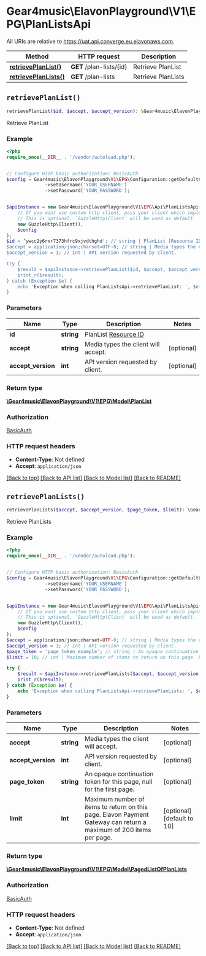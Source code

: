 # Gear4music\ElavonPlayground\V1\EPG\PlanListsApi

All URIs are relative to https://uat.api.converge.eu.elavonaws.com.

Method | HTTP request | Description
------------- | ------------- | -------------
[**retrievePlanList()**](PlanListsApi.md#retrievePlanList) | **GET** /plan-lists/{id} | Retrieve PlanList
[**retrievePlanLists()**](PlanListsApi.md#retrievePlanLists) | **GET** /plan-lists | Retrieve PlanLists


## `retrievePlanList()`

```php
retrievePlanList($id, $accept, $accept_version): \Gear4music\ElavonPlayground\V1\EPG\Model\PlanList
```

Retrieve PlanList

### Example

```php
<?php
require_once(__DIR__ . '/vendor/autoload.php');


// Configure HTTP basic authorization: BasicAuth
$config = Gear4music\ElavonPlayground\V1\EPG\Configuration::getDefaultConfiguration()
              ->setUsername('YOUR_USERNAME')
              ->setPassword('YOUR_PASSWORD');


$apiInstance = new Gear4music\ElavonPlayground\V1\EPG\Api\PlanListsApi(
    // If you want use custom http client, pass your client which implements `GuzzleHttp\ClientInterface`.
    // This is optional, `GuzzleHttp\Client` will be used as default.
    new GuzzleHttp\Client(),
    $config
);
$id = ‘ywcc2y6rxr7373hfrc9xjvdthghd'; // string | PlanList [Resource ID](#section/Overview/Values)
$accept = application/json;charset=UTF-8; // string | Media types the client will accept.
$accept_version = 1; // int | API version requested by client.

try {
    $result = $apiInstance->retrievePlanList($id, $accept, $accept_version);
    print_r($result);
} catch (Exception $e) {
    echo 'Exception when calling PlanListsApi->retrievePlanList: ', $e->getMessage(), PHP_EOL;
}
```

### Parameters

Name | Type | Description  | Notes
------------- | ------------- | ------------- | -------------
 **id** | **string**| PlanList [Resource ID](#section/Overview/Values) |
 **accept** | **string**| Media types the client will accept. | [optional]
 **accept_version** | **int**| API version requested by client. | [optional]

### Return type

[**\Gear4music\ElavonPlayground\V1\EPG\Model\PlanList**](../Model/PlanList.md)

### Authorization

[BasicAuth](../../README.md#BasicAuth)

### HTTP request headers

- **Content-Type**: Not defined
- **Accept**: `application/json`

[[Back to top]](#) [[Back to API list]](../../README.md#endpoints)
[[Back to Model list]](../../README.md#models)
[[Back to README]](../../README.md)

## `retrievePlanLists()`

```php
retrievePlanLists($accept, $accept_version, $page_token, $limit): \Gear4music\ElavonPlayground\V1\EPG\Model\PagedListOfPlanLists
```

Retrieve PlanLists

### Example

```php
<?php
require_once(__DIR__ . '/vendor/autoload.php');


// Configure HTTP basic authorization: BasicAuth
$config = Gear4music\ElavonPlayground\V1\EPG\Configuration::getDefaultConfiguration()
              ->setUsername('YOUR_USERNAME')
              ->setPassword('YOUR_PASSWORD');


$apiInstance = new Gear4music\ElavonPlayground\V1\EPG\Api\PlanListsApi(
    // If you want use custom http client, pass your client which implements `GuzzleHttp\ClientInterface`.
    // This is optional, `GuzzleHttp\Client` will be used as default.
    new GuzzleHttp\Client(),
    $config
);
$accept = application/json;charset=UTF-8; // string | Media types the client will accept.
$accept_version = 1; // int | API version requested by client.
$page_token = 'page_token_example'; // string | An opaque continuation token for this page, null for the first page.
$limit = 10; // int | Maximum number of items to return on this page. Elavon Payment Gateway can return a maximum of 200 items per page.

try {
    $result = $apiInstance->retrievePlanLists($accept, $accept_version, $page_token, $limit);
    print_r($result);
} catch (Exception $e) {
    echo 'Exception when calling PlanListsApi->retrievePlanLists: ', $e->getMessage(), PHP_EOL;
}
```

### Parameters

Name | Type | Description  | Notes
------------- | ------------- | ------------- | -------------
 **accept** | **string**| Media types the client will accept. | [optional]
 **accept_version** | **int**| API version requested by client. | [optional]
 **page_token** | **string**| An opaque continuation token for this page, null for the first page. | [optional]
 **limit** | **int**| Maximum number of items to return on this page. Elavon Payment Gateway can return a maximum of 200 items per page. | [optional] [default to 10]

### Return type

[**\Gear4music\ElavonPlayground\V1\EPG\Model\PagedListOfPlanLists**](../Model/PagedListOfPlanLists.md)

### Authorization

[BasicAuth](../../README.md#BasicAuth)

### HTTP request headers

- **Content-Type**: Not defined
- **Accept**: `application/json`

[[Back to top]](#) [[Back to API list]](../../README.md#endpoints)
[[Back to Model list]](../../README.md#models)
[[Back to README]](../../README.md)
